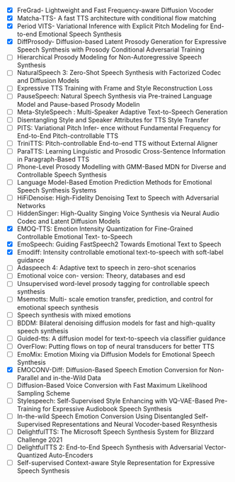 - [x] FreGrad- Lightweight and Fast Frequency-aware Diffusion Vocoder
- [x] Matcha-TTS- A fast TTS architecture with conditional flow matching
- [x] Period VITS- Variational Inference with Explicit Pitch Modeling for End-to-end Emotional Speech Synthesis
- [x] DiffProsody- Diffusion-based Latent Prosody Generation for Expressive Speech Synthesis with Prosody Conditional Adversarial Training
- [ ] Hierarchical Prosody Modeling for Non-Autoregressive Speech Synthesis
- [ ] NaturalSpeech 3: Zero-Shot Speech Synthesis with Factorized Codec and Diffusion Models
- [ ] Expressive TTS Training with Frame and Style Reconstruction Loss
- [ ] PauseSpeech: Natural Speech Synthesis via Pre-trained Language Model and Pause-based Prosody Modelin
- [ ] Meta-StyleSpeech : Multi-Speaker Adaptive Text-to-Speech Generation
- [ ] Disentangling Style and Speaker Attributes for TTS Style Transfer
- [ ] PITS: Variational Pitch Infer- ence without Fundamental Frequency for End-to-End Pitch-controllable TTS
- [ ] TriniTTS: Pitch-controllable End-to-end TTS without External Aligner
- [ ] ParaTTS: Learning Linguistic and Prosodic Cross-Sentence Information in Paragraph-Based TTS
- [ ] Phone-Level Prosody Modelling with GMM-Based MDN for Diverse and Controllable Speech Synthesis
- [ ] Language Model-Based Emotion Prediction Methods for Emotional Speech Synthesis Systems
- [ ] HiFiDenoise: High-Fidelity Denoising Text to Speech with Adversarial Networks
- [ ] HiddenSinger: High-Quality Singing Voice Synthesis via Neural Audio Codec and Latent Diffusion Models
- [x] EMOQ-TTS: Emotion Intensity Quantization for Fine-Grained Controllable Emotional Text- to-Speech
- [x] EmoSpeech: Guiding FastSpeech2 Towards Emotional Text to Speech
- [x] Emodiff: Intensity controllable emotional text-to-speech with soft-label guidance
- [ ] Adaspeech 4: Adaptive text to speech in zero-shot scenarios
- [ ] Emotional voice con- version: Theory, databases and esd
- [ ] Unsupervised word-level prosody tagging for controllable speech synthesis
- [ ] Msemotts: Multi- scale emotion transfer, prediction, and control for emotional speech synthesis
- [ ] Speech synthesis with mixed emotions
- [ ] BDDM: Bilateral denoising diffusion models for fast and high-quality speech synthesis
- [ ] Guided-tts: A diffusion model for text-to-speech via classifier guidance
- [ ] OverFlow: Putting flows on top of neural transducers for better TTS
- [ ] EmoMix: Emotion Mixing via Diffusion Models for Emotional Speech Synthesis
- [x] EMOCONV-Diff: Diffusion-Based Speech Emotion Conversion for Non-Parallel and in-the-Wild Data
- [ ] Diffusion-Based Voice Conversion with Fast Maximum Likelihood Sampling Scheme
- [ ] Stylespeech: Self-Supervised Style Enhancing with VQ-VAE-Based Pre-Training for Expressive Audiobook Speech Synthesis
- [ ] In-the-wild Speech Emotion Conversion Using Disentangled Self-Supervised Representations and Neural Vocoder-based Resynthesis
- [ ] DelightfulTTS: The Microsoft Speech Synthesis System for Blizzard Challenge 2021
- [ ] DelightfulTTS 2: End-to-End Speech Synthesis with Adversarial Vector-Quantized Auto-Encoders
- [ ] Self-supervised Context-aware Style Representation for Expressive Speech Synthesis
